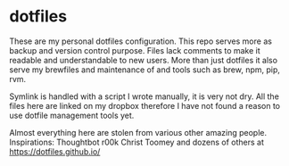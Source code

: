 # dotfiles

These are my personal dotfiles configuration. This repo serves more as backup
and version control purpose. Files lack comments to make it readable and
understandable to new users. More than just dotfiles it also serve my brewfiles
and maintenance of and tools such as brew, npm, pip, rvm.

Symlink is handled with a script I wrote manually, it is very not dry. All the
files here are linked on my dropbox therefore I have not found a reason to use
dotfile management tools yet.

Almost everything here are stolen from various other amazing people.
Inspirations:
Thoughtbot
r00k
Christ Toomey
and dozens of others at https://dotfiles.github.io/
